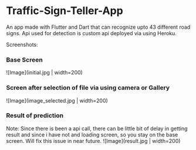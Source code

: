 # Traffic-Sign-Teller-App
An app made with Flutter and Dart that can recognize upto 43 different road signs. Api used for detection is custom api deployed via using Heroku. 

Screenshots:

### Base Screen

![Image](initial.jpg |  width=200)

### Screen after selection of file via using camera or Gallery
![Image](image_selected.jpg | width=200)	

### Result of prediction
Note: Since there is been a api call, there can be little bit of delay in getting result and since i have not and loading screen, so you stay on the base screen. Will fix this issue in near future.
![Image](result.jpg | width=200)
